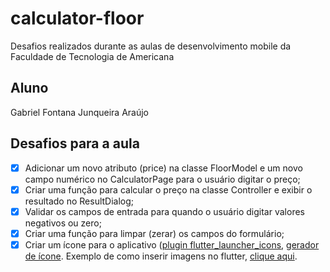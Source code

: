 # calculator-floor

Desafios realizados durante as aulas de desenvolvimento mobile da Faculdade de Tecnologia de Americana

## Aluno

Gabriel Fontana Junqueira Araújo

## Desafios para a aula

*   [X] Adicionar um novo atributo (price) na classe FloorModel e um novo campo numérico no CalculatorPage para o usuário digitar o preço;
*   [X] Criar uma função para calcular o preço na classe Controller e exibir o resultado no ResultDialog;
*   [X] Validar os campos de entrada para quando o usuário digitar valores negativos ou zero;
*   [X] Criar uma função para limpar (zerar) os campos do formulário;
*   [X] Criar um ícone para o aplicativo ([plugin flutter_launcher_icons](https://pub.dev/packages/flutter_launcher_icons), [gerador de ícone](https://romannurik.github.io/AndroidAssetStudio/icons-launcher.html). Exemplo de como inserir imagens no flutter, [clique aqui](https://medium.com/@suragch/how-to-include-images-in-your-flutter-app-863889fc0b29).